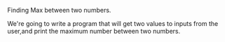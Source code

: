 Finding Max between two numbers.


We're going to write a program that will get two values to inputs from the user,and print the maximum number between two numbers.
